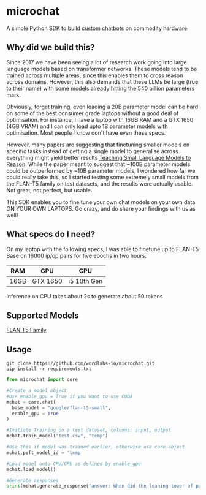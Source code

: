 # microchat
A simple Python SDK to build custom chatbots on commodity hardware

## Why did we build this?
Since 2017 we have been seeing a lot of research work going into large language models based on transformer networks. These models tend to be trained across multiple areas, since this enables them to cross reason across domains. However, this also demands that these LLMs be large (true to their name) with some models already hitting the 540 billion parameters mark. 

Obviously, forget training, even loading a 20B parameter model can be hard on some of the best consumer grade laptops without a good deal of optimisation. For instance, I have a laptop with 16GB RAM and a GTX 1650 (4GB VRAM) and I can only load upto 1B parameter models with optimisation. Most people I know don't have even these specs.

However, many papers are suggesting that finetuning smaller models on specific tasks instead of getting a single model to generalise across everything might yield better results [Teaching Small Language Models to Reason](https://arxiv.org/pdf/2212.08410.pdf). While the paper meant to suggest that ~100B parameter models could be outperformed by ~10B parameter models, I wondered how far we could really take this, so I started testing some extremely small models from the FLAN-T5 family on test datasets, and the results were actually usable. Not great, not perfect, but usable. 

This SDK enables you to fine tune your own chat models on your own data ON YOUR OWN LAPTOPS. Go crazy, and do share your findings with us as well!

## What specs do I need?

On my laptop with the following specs, I was able to finetune up to FLAN-T5 Base on 16000 ip/op pairs for five epochs in two hours. 

| RAM | GPU | CPU | 
|------|------|------|
|16GB | GTX 1650 | i5 10th Gen|

Inference on CPU takes about 2s to generate about 50 tokens

## Supported Models
[FLAN T5 Family](https://huggingface.co/docs/transformers/model_doc/flan-t5) 

## Usage
```
git clone https://github.com/wordlabs-io/microchat.git
pip install -r requirements.txt 
```

```python
from microchat import core 

#Create a model object
#Use enable_gpu = True if you want to use CUDA
mchat = core.chat(
  base_model = "google/flan-t5-small",
  enable_gpu = True
)

#Initiate Training on a test dataset, columns: input, output
mchat.train_model("test.csv", "temp")

#Use this if model was trained earlier, otherwise use core object
mchat.peft_model_id = 'temp'

#Load model onto CPU/GPU as defined by enable_gpu
mchat.load_model()

#Generate responses
print(mchat.generate_response("answer: When did the leaning tower of pisa fall?"))
```
